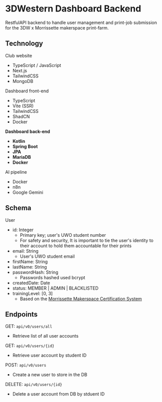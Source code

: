 # 3DWestern Dashboard Backend

RestfulAPI backend to handle user management and print-job submission for the 3DW x Morrissette makerspace print-farm.

## Technology
Club website
- TypeScript / JavaScript
- Next.js
- TailwindCSS
- MongoDB

Dashboard front-end
- TypeScript
- Vite (SSR)
- TailwindCSS
- ShadCN
- Docker

**Dashboard back-end**
- **Kotlin**
- **Spring Boot**
- **JPA**
- **MariaDB**
- **Docker**

AI pipeline
- Docker
- n8n
- Google Gemini

## Schema
User
- id: Integer
  - Primary key; user's UWO student number
  - For safety and security, It is important to tie the user's identity to their account to hold them accountable for their prints 
- email: String
  - User's UWO student email
- firstName: String
- lastName: String
- passwordHash: String
  - Passwords hashed used bcrypt
- createdDate: Date 
- status: MEMBER | ADMIN | BLACKLISTED
- trainingLevel: [0, 3]
  - Based on the [Morrissette Makerspace Certification System](https://docs.google.com/document/d/1BhJQCVIhRCy1AYST519PUZ_b0Vc8GFs1n7x9s-9-bqk/edit?tab=t.0)

## Endpoints

GET: `api/v0/users/all`
- Retrieve list of all user accounts

GET: `api/v0/users/{id}`
- Retrieve user account by student ID

POST: `api/v0/users`
- Create a new user to store in the DB

DELETE: `api/v0/users/{id}`
- Delete a user account from DB by stduent ID